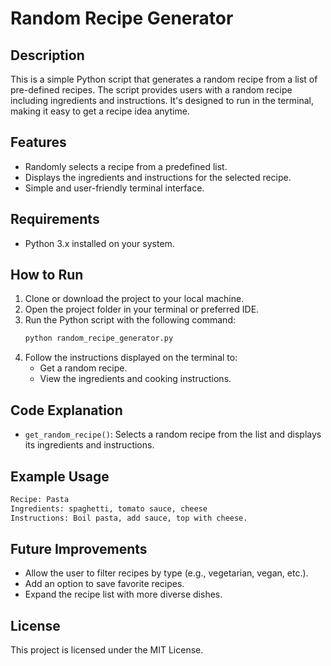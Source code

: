 # Random Recipe Generator

## Description
This is a simple Python script that generates a random recipe from a list of pre-defined recipes. The script provides users with a random recipe including ingredients and instructions. It's designed to run in the terminal, making it easy to get a recipe idea anytime.

## Features
- Randomly selects a recipe from a predefined list.
- Displays the ingredients and instructions for the selected recipe.
- Simple and user-friendly terminal interface.

## Requirements
- Python 3.x installed on your system.

## How to Run
1. Clone or download the project to your local machine.
2. Open the project folder in your terminal or preferred IDE.
3. Run the Python script with the following command:
   ```bash
   python random_recipe_generator.py
   ```
4. Follow the instructions displayed on the terminal to:
   - Get a random recipe.
   - View the ingredients and cooking instructions.

## Code Explanation
- `get_random_recipe()`: Selects a random recipe from the list and displays its ingredients and instructions.

## Example Usage

```bash
Recipe: Pasta
Ingredients: spaghetti, tomato sauce, cheese
Instructions: Boil pasta, add sauce, top with cheese.
```

## Future Improvements
- Allow the user to filter recipes by type (e.g., vegetarian, vegan, etc.).
- Add an option to save favorite recipes.
- Expand the recipe list with more diverse dishes.

## License
This project is licensed under the MIT License.

